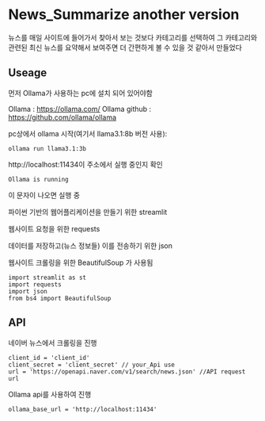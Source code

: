 News_Summarize another version
=============

뉴스를 매일 사이트에 들어가서 찾아서 보는 것보다 카테고리를 선택하여 그 카테고리와 관련된 최신 뉴스를 요약해서 보여주면 더 간편하게 볼 수 
있을 것 같아서 만들었다

Useage
-------------
먼저 Ollama가 사용하는 pc에 설치 되어 있어야함

Ollama : <https://ollama.com/>
Ollama github : <https://github.com/ollama/ollama>

pc상에서 ollama 시작(여기서 llama3.1:8b 버전 사용):
  
    ollama run llama3.1:3b


http://localhost:11434이 주소에서 실행 중인지 확인

    Ollama is running

이 문자이 나오면 실행 중 

파이썬 기반의 웹어플리케이션을 만들기 위한 streamlit

웹사이트 요청을 위한 requests

데이터를 저장하고(뉴스 정보들) 이를 전송하기 위한 json

웹사이트 크롤링을 위한 BeautifulSoup 가 사용됨
    
```
import streamlit as st
import requests
import json
from bs4 import BeautifulSoup
```

API
-------------
네이버 뉴스에서 크롤링을 진행

```
client_id = 'client_id'
client_secret = 'client_secret' // your_Api use
url = 'https://openapi.naver.com/v1/search/news.json' //API request url
```

Ollama api를 사용하여 진행

```
ollama_base_url = 'http://localhost:11434'
```

